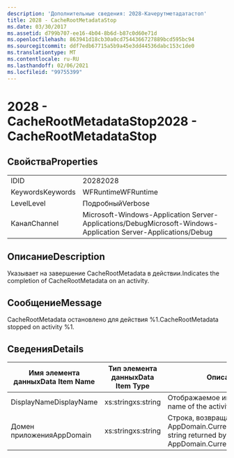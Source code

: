 ```yaml
---
description: 'Дополнительные сведения: 2028-Качерутметадатастоп'
title: 2028 - CacheRootMetadataStop
ms.date: 03/30/2017
ms.assetid: d799b707-ee16-4b04-8b6d-b87c0d60e71d
ms.openlocfilehash: 863941d18cb30a0cd7544366727889bcd595bc94
ms.sourcegitcommit: ddf7edb67715a5b9a45e3dd44536dabc153c1de0
ms.translationtype: MT
ms.contentlocale: ru-RU
ms.lasthandoff: 02/06/2021
ms.locfileid: "99755399"
---
```

# <a name="2028---cacherootmetadatastop"></a><span data-ttu-id="5bae0-103">2028 - CacheRootMetadataStop</span><span class="sxs-lookup"><span data-stu-id="5bae0-103">2028 - CacheRootMetadataStop</span></span>

## <a name="properties"></a><span data-ttu-id="5bae0-104">Свойства</span><span class="sxs-lookup"><span data-stu-id="5bae0-104">Properties</span></span>  
  
|||  
|-|-|  
|<span data-ttu-id="5bae0-105">ID</span><span class="sxs-lookup"><span data-stu-id="5bae0-105">ID</span></span>|<span data-ttu-id="5bae0-106">2028</span><span class="sxs-lookup"><span data-stu-id="5bae0-106">2028</span></span>|  
|<span data-ttu-id="5bae0-107">Keywords</span><span class="sxs-lookup"><span data-stu-id="5bae0-107">Keywords</span></span>|<span data-ttu-id="5bae0-108">WFRuntime</span><span class="sxs-lookup"><span data-stu-id="5bae0-108">WFRuntime</span></span>|  
|<span data-ttu-id="5bae0-109">Level</span><span class="sxs-lookup"><span data-stu-id="5bae0-109">Level</span></span>|<span data-ttu-id="5bae0-110">Подробный</span><span class="sxs-lookup"><span data-stu-id="5bae0-110">Verbose</span></span>|  
|<span data-ttu-id="5bae0-111">Канал</span><span class="sxs-lookup"><span data-stu-id="5bae0-111">Channel</span></span>|<span data-ttu-id="5bae0-112">Microsoft-Windows-Application Server-Applications/Debug</span><span class="sxs-lookup"><span data-stu-id="5bae0-112">Microsoft-Windows-Application Server-Applications/Debug</span></span>|  
  
## <a name="description"></a><span data-ttu-id="5bae0-113">Описание</span><span class="sxs-lookup"><span data-stu-id="5bae0-113">Description</span></span>  

 <span data-ttu-id="5bae0-114">Указывает на завершение CacheRootMetadata в действии.</span><span class="sxs-lookup"><span data-stu-id="5bae0-114">Indicates the completion of CacheRootMetadata on an activity.</span></span>  
  
## <a name="message"></a><span data-ttu-id="5bae0-115">Сообщение</span><span class="sxs-lookup"><span data-stu-id="5bae0-115">Message</span></span>  

 <span data-ttu-id="5bae0-116">CacheRootMetadata остановлено для действия %1.</span><span class="sxs-lookup"><span data-stu-id="5bae0-116">CacheRootMetadata stopped on activity %1.</span></span>  
  
## <a name="details"></a><span data-ttu-id="5bae0-117">Сведения</span><span class="sxs-lookup"><span data-stu-id="5bae0-117">Details</span></span>  
  
|<span data-ttu-id="5bae0-118">Имя элемента данных</span><span class="sxs-lookup"><span data-stu-id="5bae0-118">Data Item Name</span></span>|<span data-ttu-id="5bae0-119">Тип элемента данных</span><span class="sxs-lookup"><span data-stu-id="5bae0-119">Data Item Type</span></span>|<span data-ttu-id="5bae0-120">Описание</span><span class="sxs-lookup"><span data-stu-id="5bae0-120">Description</span></span>|  
|--------------------|--------------------|-----------------|  
|<span data-ttu-id="5bae0-121">DisplayName</span><span class="sxs-lookup"><span data-stu-id="5bae0-121">DisplayName</span></span>|<span data-ttu-id="5bae0-122">xs:string</span><span class="sxs-lookup"><span data-stu-id="5bae0-122">xs:string</span></span>|<span data-ttu-id="5bae0-123">Отображаемое имя действия.</span><span class="sxs-lookup"><span data-stu-id="5bae0-123">The display name of the activity.</span></span>|  
|<span data-ttu-id="5bae0-124">Домен приложения</span><span class="sxs-lookup"><span data-stu-id="5bae0-124">AppDomain</span></span>|<span data-ttu-id="5bae0-125">xs:string</span><span class="sxs-lookup"><span data-stu-id="5bae0-125">xs:string</span></span>|<span data-ttu-id="5bae0-126">Строка, возвращаемая AppDomain.CurrentDomain.FriendlyName.</span><span class="sxs-lookup"><span data-stu-id="5bae0-126">The string returned by AppDomain.CurrentDomain.FriendlyName.</span></span>|
